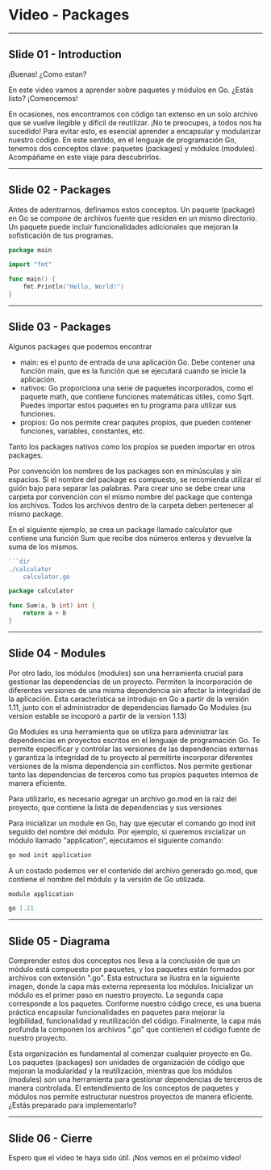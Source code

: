 # Video - Packages

---

## Slide 01 - Introduction

¡Buenas! ¿Como estan?

En este video vamos a aprender sobre paquetes y módulos en Go. ¿Estás listo? ¡Comencemos!

En ocasiones, nos encontramos con código tan extenso en un solo archivo que se vuelve ilegible y difícil de reutilizar. ¡No te preocupes, a todos nos ha sucedido! Para evitar esto, es esencial aprender a encapsular y modularizar nuestro código. En este sentido, en el lenguaje de programación Go, tenemos dos conceptos clave: paquetes (packages) y módulos (modules). Acompáñame en este viaje para descubrirlos.

---

## Slide 02 - Packages

Antes de adentrarnos, definamos estos conceptos. Un paquete (package) en Go se compone de archivos fuente que residen en un mismo directorio. Un paquete puede incluir funcionalidades adicionales que mejoran la sofisticación de tus programas.

```go
package main

import "fmt"

func main() {
    fmt.Println("Hello, World!")
}
```

---

## Slide 03 - Packages

Algunos packages que podemos encontrar
- main: es el punto de entrada de una aplicación Go. Debe contener una función main, que es la función que se ejecutará cuando se inicie la aplicación.
- nativos: Go proporciona una serie de paquetes incorporados, como el paquete math, que contiene funciones matemáticas útiles, como Sqrt. Puedes importar estos paquetes en tu programa para utilizar sus funciones.
- propios: Go nos permite crear paqutes propios, que pueden contener funciones, variables, constantes, etc.

Tanto los packages nativos como los propios se pueden importar en otros packages.

Por convención los nombres de los packages son en minúsculas y sin espacios. Si el nombre del package es compuesto, se recomienda utilizar el guión bajo para separar las palabras. Para crear uno se debe crear una carpeta por convención con el mismo nombre del package que contenga los archivos. Todos los archivos dentro de la carpeta deben pertenecer al mismo package.

En el siguiente ejemplo, se crea un package llamado calculator que contiene una función Sum que recibe dos números enteros y devuelve la suma de los mismos.

```go
```dir
./calculator
    calculator.go
```

```go
package calculator

func Sum(a, b int) int {
    return a + b
}
```

---

## Slide 04 - Modules

Por otro lado, los módulos (modules) son una herramienta crucial para gestionar las dependencias de un proyecto.
Permiten la incorporación de diferentes versiones de una misma dependencia sin afectar la integridad de la aplicación. Esta característica se introdujo en Go a partir de la versión 1.11, junto con el administrador de dependencias llamado Go Modules (su version estable se incoporó a partir de la version 1.13)

Go Modules es una herramienta que se utiliza para administrar las dependencias en proyectos escritos en el lenguaje de programación Go. Te permite especificar y controlar las versiones de las dependencias externas y garantiza la integridad de tu proyecto al permitirte incorporar diferentes versiones de la misma dependencia sin conflictos. Nos permite gestionar tanto las dependencias de terceros como tus propios paquetes internos de manera eficiente.

Para utilizarlo, es necesario agregar un archivo go.mod en la raíz del proyecto, que contiene la lista de dependencias y sus versiones

Para inicializar un module en Go, hay que ejecutar el comando go mod init seguido del nombre del módulo. Por ejemplo, si queremos inicializar un módulo llamado "application”, ejecutamos el siguiente comando:

```bash
go mod init application
```

A un costado podemos ver el contenido del archivo generado go.mod, que contiene el nombre del módulo y la versión de Go utilizada.

```go.mod
module application

go 1.21
```

---

## Slide 05 - Diagrama

<diagrama>

Comprender estos dos conceptos nos lleva a la conclusión de que un módulo está compuesto por paquetes, y los paquetes están formados por archivos con extensión ".go". Esta estructura se ilustra en la siguiente imagen, donde la capa más externa representa los módulos. Inicializar un módulo es el primer paso en nuestro proyecto. La segunda capa corresponde a los paquetes. Conforme nuestro código crece, es una buena práctica encapsular funcionalidades en paquetes para mejorar la legibilidad, funcionalidad y reutilización del código. Finalmente, la capa más profunda la componen los archivos ".go" que contienen el código fuente de nuestro proyecto.

Esta organización es fundamental al comenzar cualquier proyecto en Go. Los paquetes (packages) son unidades de organización de código que mejoran la modularidad y la reutilización, mientras que los módulos (modules) son una herramienta para gestionar dependencias de terceros de manera controlada. El entendimiento de los conceptos de paquetes y módulos nos permite estructurar nuestros proyectos de manera eficiente. ¿Estás preparado para implementarlo?

---

## Slide 06 - Cierre

Espero que el video te haya sido útil. ¡Nos vemos en el próximo video!